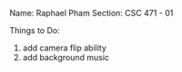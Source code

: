 Name: Raphael Pham
Section: CSC 471 - 01

Things to Do:
1. add camera flip ability
2. add background music